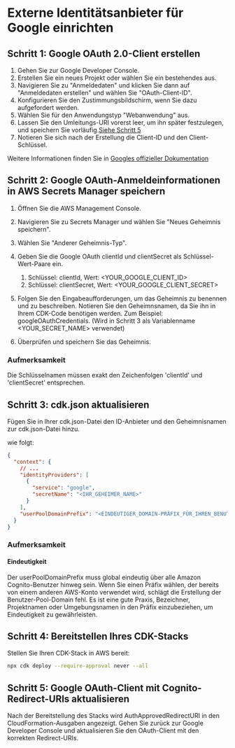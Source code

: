 # Externe Identitätsanbieter für Google einrichten

## Schritt 1: Google OAuth 2.0-Client erstellen

1. Gehen Sie zur Google Developer Console.
2. Erstellen Sie ein neues Projekt oder wählen Sie ein bestehendes aus.
3. Navigieren Sie zu "Anmeldedaten" und klicken Sie dann auf "Anmeldedaten erstellen" und wählen Sie "OAuth-Client-ID".
4. Konfigurieren Sie den Zustimmungsbildschirm, wenn Sie dazu aufgefordert werden.
5. Wählen Sie für den Anwendungstyp "Webanwendung" aus.
6. Lassen Sie den Umleitungs-URI vorerst leer, um ihn später festzulegen, und speichern Sie vorläufig.[Siehe Schritt 5](#step-5-update-google-oauth-client-with-cognito-redirect-uris)
7. Notieren Sie sich nach der Erstellung die Client-ID und den Client-Schlüssel.

Weitere Informationen finden Sie in [Googles offizieller Dokumentation](https://support.google.com/cloud/answer/6158849?hl=en)

## Schritt 2: Google OAuth-Anmeldeinformationen in AWS Secrets Manager speichern

1. Öffnen Sie die AWS Management Console.
2. Navigieren Sie zu Secrets Manager und wählen Sie "Neues Geheimnis speichern".
3. Wählen Sie "Anderer Geheimnis-Typ".
4. Geben Sie die Google OAuth clientId und clientSecret als Schlüssel-Wert-Paare ein.

   1. Schlüssel: clientId, Wert: <YOUR_GOOGLE_CLIENT_ID>
   2. Schlüssel: clientSecret, Wert: <YOUR_GOOGLE_CLIENT_SECRET>

5. Folgen Sie den Eingabeaufforderungen, um das Geheimnis zu benennen und zu beschreiben. Notieren Sie den Geheimnsnamen, da Sie ihn in Ihrem CDK-Code benötigen werden. Zum Beispiel: googleOAuthCredentials. (Wird in Schritt 3 als Variablenname <YOUR_SECRET_NAME> verwendet)
6. Überprüfen und speichern Sie das Geheimnis.

### Aufmerksamkeit

Die Schlüsselnamen müssen exakt den Zeichenfolgen 'clientId' und 'clientSecret' entsprechen.

## Schritt 3: cdk.json aktualisieren

Fügen Sie in Ihrer cdk.json-Datei den ID-Anbieter und den Geheimnisnamen zur cdk.json-Datei hinzu.

wie folgt:

```json
{
  "context": {
    // ...
    "identityProviders": [
      {
        "service": "google",
        "secretName": "<IHR_GEHEIMER_NAME>"
      }
    ],
    "userPoolDomainPrefix": "<EINDEUTIGER_DOMAIN-PRÄFIX_FÜR_IHREN_BENUTZER-POOL>"
  }
}
```

### Aufmerksamkeit

#### Eindeutigkeit

Der userPoolDomainPrefix muss global eindeutig über alle Amazon Cognito-Benutzer hinweg sein. Wenn Sie einen Präfix wählen, der bereits von einem anderen AWS-Konto verwendet wird, schlägt die Erstellung der Benutzer-Pool-Domain fehl. Es ist eine gute Praxis, Bezeichner, Projektnamen oder Umgebungsnamen in den Präfix einzubeziehen, um Eindeutigkeit zu gewährleisten.

## Schritt 4: Bereitstellen Ihres CDK-Stacks

Stellen Sie Ihren CDK-Stack in AWS bereit:

```sh
npx cdk deploy --require-approval never --all
```

## Schritt 5: Google OAuth-Client mit Cognito-Redirect-URIs aktualisieren

Nach der Bereitstellung des Stacks wird AuthApprovedRedirectURI in den CloudFormation-Ausgaben angezeigt. Gehen Sie zurück zur Google Developer Console und aktualisieren Sie den OAuth-Client mit den korrekten Redirect-URIs.